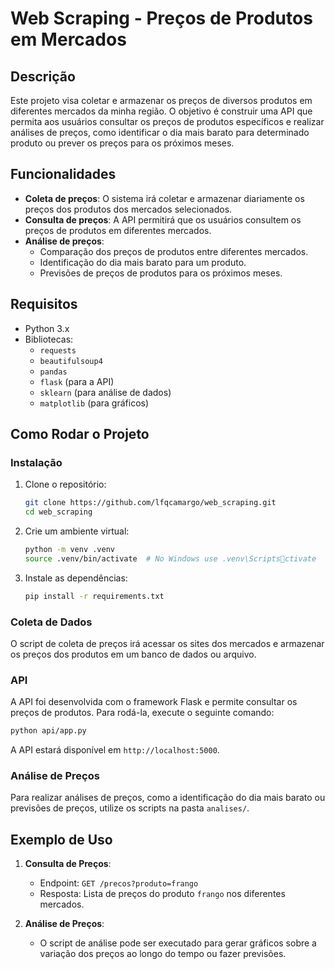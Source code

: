 
# Web Scraping - Preços de Produtos em Mercados

## Descrição
Este projeto visa coletar e armazenar os preços de diversos produtos em diferentes mercados da minha região. O objetivo é construir uma API que permita aos usuários consultar os preços de produtos específicos e realizar análises de preços, como identificar o dia mais barato para determinado produto ou prever os preços para os próximos meses.

## Funcionalidades
- **Coleta de preços**: O sistema irá coletar e armazenar diariamente os preços dos produtos dos mercados selecionados.
- **Consulta de preços**: A API permitirá que os usuários consultem os preços de produtos em diferentes mercados.
- **Análise de preços**:
  - Comparação dos preços de produtos entre diferentes mercados.
  - Identificação do dia mais barato para um produto.
  - Previsões de preços de produtos para os próximos meses.


## Requisitos
- Python 3.x
- Bibliotecas:
  - `requests`
  - `beautifulsoup4`
  - `pandas`
  - `flask` (para a API)
  - `sklearn` (para análise de dados)
  - `matplotlib` (para gráficos)

## Como Rodar o Projeto

### Instalação
1. Clone o repositório:
   ```bash
   git clone https://github.com/lfqcamargo/web_scraping.git
   cd web_scraping
   ```

2. Crie um ambiente virtual:
   ```bash
   python -m venv .venv
   source .venv/bin/activate  # No Windows use .venv\Scriptsctivate
   ```

3. Instale as dependências:
   ```bash
   pip install -r requirements.txt
   ```

### Coleta de Dados
O script de coleta de preços irá acessar os sites dos mercados e armazenar os preços dos produtos em um banco de dados ou arquivo.

### API
A API foi desenvolvida com o framework Flask e permite consultar os preços de produtos. Para rodá-la, execute o seguinte comando:
```bash
python api/app.py
```

A API estará disponível em `http://localhost:5000`.

### Análise de Preços
Para realizar análises de preços, como a identificação do dia mais barato ou previsões de preços, utilize os scripts na pasta `analises/`.

## Exemplo de Uso
1. **Consulta de Preços**:
   - Endpoint: `GET /precos?produto=frango`
   - Resposta: Lista de preços do produto `frango` nos diferentes mercados.

2. **Análise de Preços**:
   - O script de análise pode ser executado para gerar gráficos sobre a variação dos preços ao longo do tempo ou fazer previsões.
